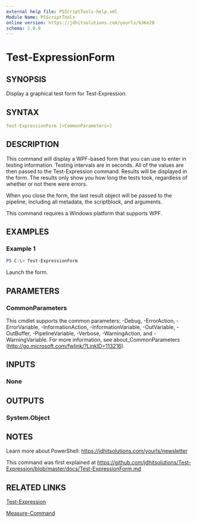 ```yaml
---
external help file: PSScriptTools-help.xml
Module Name: PSScriptTools
online version: https://jdhitsolutions.com/yourls/b36e28
schema: 2.0.0
---
```


# Test-ExpressionForm

## SYNOPSIS

Display a graphical test form for Test-Expression.

## SYNTAX

```yaml
Test-ExpressionForm [<CommonParameters>]
```

## DESCRIPTION

This command will display a WPF-based form that you can use to enter in testing information. Testing intervals are in seconds. All of the values are then passed to the Test-Expression command. Results will be displayed in the form. The results only show you how long the tests took, regardless of whether or not there were errors.

When you close the form, the last result object will be passed to the pipeline, including all metadata, the scriptblock, and arguments.

This command requires a Windows platform that supports WPF.

## EXAMPLES

### Example 1

```powershell
PS C:\> Test-ExpressionForm
```

Launch the form.

## PARAMETERS

### CommonParameters

This cmdlet supports the common parameters: -Debug, -ErrorAction, -ErrorVariable, -InformationAction, -InformationVariable, -OutVariable, -OutBuffer, -PipelineVariable, -Verbose, -WarningAction, and -WarningVariable. For more information, see about_CommonParameters (http://go.microsoft.com/fwlink/?LinkID=113216).

## INPUTS

### None

## OUTPUTS

### System.Object

## NOTES

Learn more about PowerShell: https://jdhitsolutions.com/yourls/newsletter

This command was first explained at https://github.com/jdhitsolutions/Test-Expression/blob/master/docs/Test-ExpressionForm.md

## RELATED LINKS

[Test-Expression](Test-Expression.md)

[Measure-Command]()
